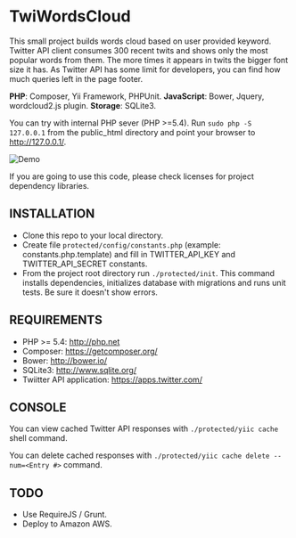 TwiWordsCloud
======================

This small project builds words cloud based on user provided keyword. Twitter API client consumes 300 
recent twits and shows only the most popular words from them. The more times it appears 
in twits the bigger font size it has. As Twitter API has some limit for developers, you can find how 
much queries left in the page footer.

**PHP**: Composer, Yii Framework, PHPUnit.
**JavaScript**: Bower, Jquery, wordcloud2.js plugin.
**Storage**: SQLite3.

You can try with internal PHP sever (PHP >=5.4). Run `sudo php -S 127.0.0.1` from the public_html directory and point your browser to http://127.0.0.1/.

![Demo](https://raw.githubusercontent.com/yegortokmakov/sample1/master/dr1.png "Demo screenshot for keyword 'Ukraine'")

If you are going to use this code, please check licenses for project dependency libraries. 

INSTALLATION
------------
+ Clone this repo to your local directory.
+ Create file `protected/config/constants.php` (example: constants.php.template) and fill in TWITTER_API_KEY and TWITTER_API_SECRET constants.
+ From the project root directory run `./protected/init`. This command installs dependencies, initializes database with migrations and runs unit tests. Be sure it doesn't show errors.

REQUIREMENTS
------------
+ PHP >= 5.4: http://php.net
+ Composer: https://getcomposer.org/
+ Bower: http://bower.io/
+ SQLite3: http://www.sqlite.org/
+ Twiitter API application: https://apps.twitter.com/

CONSOLE
------------
You can view cached Twitter API responses with `./protected/yiic cache` shell command.

You can delete cached responses with `./protected/yiic cache delete --num=<Entry #>` command.

TODO
------------
+ Use RequireJS / Grunt.
+ Deploy to Amazon AWS.

